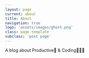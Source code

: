 ```yaml
---
layout: page
current: about
title: About
navigation: true
logo: 'assets/images/ghost.png'
class: page-template
subclass: 'post page'
---
```

A blog about Productive🏅 & Coding🧑🏼‍💻